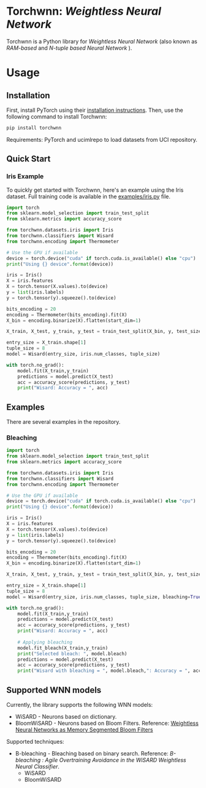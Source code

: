# Torchwnn: *Weightless Neural Network*

Torchwnn is a Python library for *Weightless Neural Network* (also known as *RAM-based* and *N-tuple based Neural Network* ).

# Usage
## Installation

First, install PyTorch using their [installation instructions](https://pytorch.org/get-started/locally/). Then, use the following command to install Torchwnn:


```bash
pip install torchwnn
```

Requirements: PyTorch and ucimlrepo to load datasets from UCI repository.


## Quick Start

### Iris Example

To quickly get started with Torchwnn, here's an example using the Iris dataset. Full training code is available in the [examples/iris.py](examples/iris.py) file.

```python
import torch
from sklearn.model_selection import train_test_split
from sklearn.metrics import accuracy_score

from torchwnn.datasets.iris import Iris
from torchwnn.classifiers import Wisard
from torchwnn.encoding import Thermometer

# Use the GPU if available
device = torch.device("cuda" if torch.cuda.is_available() else "cpu")
print("Using {} device".format(device))

iris = Iris()
X = iris.features
X = torch.tensor(X.values).to(device)
y = list(iris.labels)
y = torch.tensor(y).squeeze().to(device)

bits_encoding = 20
encoding = Thermometer(bits_encoding).fit(X)    
X_bin = encoding.binarize(X).flatten(start_dim=1)

X_train, X_test, y_train, y_test = train_test_split(X_bin, y, test_size=0.3, random_state = 0)  

entry_size = X_train.shape[1]
tuple_size = 8
model = Wisard(entry_size, iris.num_classes, tuple_size)

with torch.no_grad():
    model.fit(X_train,y_train)
    predictions = model.predict(X_test)  
    acc = accuracy_score(predictions, y_test)
    print("Wisard: Accuracy = ", acc)

```
## Examples

There are several examples in the repository. 

### Bleaching


```python
import torch
from sklearn.model_selection import train_test_split
from sklearn.metrics import accuracy_score

from torchwnn.datasets.iris import Iris
from torchwnn.classifiers import Wisard
from torchwnn.encoding import Thermometer

# Use the GPU if available
device = torch.device("cuda" if torch.cuda.is_available() else "cpu")
print("Using {} device".format(device))

iris = Iris()
X = iris.features
X = torch.tensor(X.values).to(device)
y = list(iris.labels)
y = torch.tensor(y).squeeze().to(device)

bits_encoding = 20
encoding = Thermometer(bits_encoding).fit(X)    
X_bin = encoding.binarize(X).flatten(start_dim=1)

X_train, X_test, y_train, y_test = train_test_split(X_bin, y, test_size=0.3, random_state = 0)  

entry_size = X_train.shape[1]
tuple_size = 8
model = Wisard(entry_size, iris.num_classes, tuple_size, bleaching=True)

with torch.no_grad():
    model.fit(X_train,y_train)
    predictions = model.predict(X_test)  
    acc = accuracy_score(predictions, y_test)
    print("Wisard: Accuracy = ", acc)
    
    # Applying bleaching
    model.fit_bleach(X_train,y_train)
    print("Selected bleach: ", model.bleach)
    predictions = model.predict(X_test)  
    acc = accuracy_score(predictions, y_test)
    print("Wisard with bleaching = ", model.bleach,": Accuracy = ", acc)

```

## Supported WNN models
Currently, the library supports the following WNN models:

- WiSARD - Neurons based on dictionary.
- BloomWiSARD - Neurons based on Bloom Filters. Reference: [Weightless Neural Networks as Memory Segmented Bloom Filters](https://www.sciencedirect.com/science/article/abs/pii/S0925231220305105?via%3Dihub)

Supported techniques:
- B-bleaching - Bleaching based on binary search. Reference: *B-bleaching : Agile Overtraining Avoidance in the WiSARD Weightless Neural Classifier*.
    - WiSARD
    - BloomWiSARD
